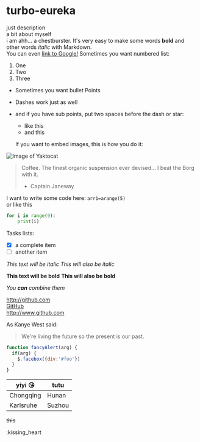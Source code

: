 # turbo-eureka
just description  
a bit about myself  
i am ahh... a chestburster. 
It's very easy to make some words **bold** and other words *italic* with Markdown.  
You can even [link to Google!](http://google.com)
Sometimes you want numbered list:  
1. One  
2. Two  
3. Three  

* Sometimes you want bullet Points  
- Dashes work just as well  
- and if you have sub points, put two spaces before the dash or star:
  - like this
  - and this  
  
  If you want to embed images, this is how you do it:

![Image of Yaktocat](https://octodex.github.com/images/yaktocat.png)  

> Coffee. The finest organic suspension ever devised... I beat the Borg with it.
> - Captain Janeway

I want to write some code here: `arr1=arange(5)`  
or like this

```python  
for i in range(9):
    print(i)  
```  
Tasks lists:

- [x] a complete item
- [ ] another item

*This text will be italic*
_This will also be italic_

**This text will be bold**
__This will also be bold__

_You **can** combine them_

http://github.com  
[GitHub](http://github.com)  
http://www.github.com  

As Kanye West said:

> We're living the future so
> the present is our past.  

```javascript
function fancyAlert(arg) {
  if(arg) {
    $.facebox({div:'#foo'})
  }
}
```  

yiyi :kissing_heart: | tutu
---- | ----
Chongqing| Hunan
Karlsruhe| Suzhou  

~~this~~  

:kissing_heart
